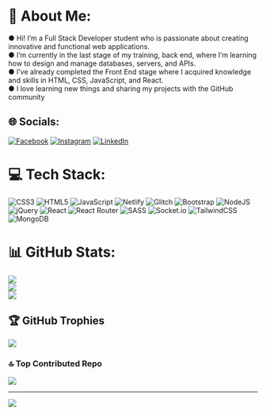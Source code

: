 # 💫 About Me:
&#9679; Hi! I’m a Full Stack Developer student who is passionate about creating innovative and functional web applications. <br>&#9679; I’m currently in the last stage of my training, back end, where I’m learning how to design and manage databases, servers, and APIs. <br>&#9679; I’ve already completed the Front End stage where I acquired knowledge and skills in HTML, CSS, JavaScript, and React. <br>&#9679; I love learning new things and sharing my projects with the GitHub community


## 🌐 Socials:
[![Facebook](https://img.shields.io/badge/Facebook-%231877F2.svg?logo=Facebook&logoColor=white)](https://facebook.com/ManuelForneri) [![Instagram](https://img.shields.io/badge/Instagram-%23E4405F.svg?logo=Instagram&logoColor=white)](https://instagram.com/manuforneri) [![LinkedIn](https://img.shields.io/badge/LinkedIn-%230077B5.svg?logo=linkedin&logoColor=white)](https://linkedin.com/in/ManuelForneri) 

# 💻 Tech Stack:
![CSS3](https://img.shields.io/badge/css3-%231572B6.svg?style=flat-square&logo=css3&logoColor=white) ![HTML5](https://img.shields.io/badge/html5-%23E34F26.svg?style=flat-square&logo=html5&logoColor=white) ![JavaScript](https://img.shields.io/badge/javascript-%23323330.svg?style=flat-square&logo=javascript&logoColor=%23F7DF1E) ![Netlify](https://img.shields.io/badge/netlify-%23000000.svg?style=flat-square&logo=netlify&logoColor=#00C7B7) ![Glitch](https://img.shields.io/badge/glitch-%233333FF.svg?style=flat-square&logo=glitch&logoColor=white) ![Bootstrap](https://img.shields.io/badge/bootstrap-%23563D7C.svg?style=flat-square&logo=bootstrap&logoColor=white) ![NodeJS](https://img.shields.io/badge/node.js-6DA55F?style=flat-square&logo=node.js&logoColor=white) ![jQuery](https://img.shields.io/badge/jquery-%230769AD.svg?style=flat-square&logo=jquery&logoColor=white) ![React](https://img.shields.io/badge/react-%2320232a.svg?style=flat-square&logo=react&logoColor=%2361DAFB) ![React Router](https://img.shields.io/badge/React_Router-CA4245?style=flat-square&logo=react-router&logoColor=white) ![SASS](https://img.shields.io/badge/SASS-hotpink.svg?style=flat-square&logo=SASS&logoColor=white) ![Socket.io](https://img.shields.io/badge/Socket.io-black?style=flat-square&logo=socket.io&badgeColor=010101) ![TailwindCSS](https://img.shields.io/badge/tailwindcss-%2338B2AC.svg?style=flat-square&logo=tailwind-css&logoColor=white) ![MongoDB](https://img.shields.io/badge/MongoDB-%234ea94b.svg?style=flat-square&logo=mongodb&logoColor=white)
# 📊 GitHub Stats:
![](https://github-readme-stats.vercel.app/api?username=ManuelForneri&theme=omni&hide_border=false&include_all_commits=false&count_private=false)<br/>
![](https://github-readme-streak-stats.herokuapp.com/?user=ManuelForneri&theme=omni&hide_border=false)<br/>
![](https://github-readme-stats.vercel.app/api/top-langs/?username=ManuelForneri&theme=omni&hide_border=false&include_all_commits=false&count_private=false&layout=compact)

## 🏆 GitHub Trophies
![](https://github-profile-trophy.vercel.app/?username=ManuelForneri&theme=dracula&no-frame=false&no-bg=false&margin-w=4)


### 🔝 Top Contributed Repo
![](https://github-contributor-stats.vercel.app/api?username=ManuelForneri&limit=5&theme=dracula&combine_all_yearly_contributions=true)

---
[![](https://visitcount.itsvg.in/api?id=ManuelForneri&icon=0&color=0)](https://visitcount.itsvg.in)

<!-- Proudly created with GPRM ( https://gprm.itsvg.in ) -->
